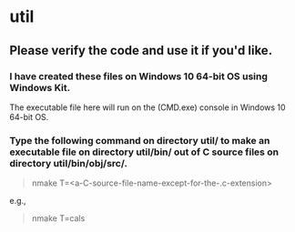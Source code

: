 # util


## Please verify the code and use it if you'd like.


### I have created these files on Windows 10 64-bit OS using Windows Kit.

The executable file here will run on the (CMD.exe) console in Windows 10 64-bit OS.


### Type the following command on directory util/ to make an executable file on directory util/bin/ out of C source files on directory util/bin/obj/src/.

> nmake T=<a-C-source-file-name-except-for-the-.c-extension>

e.g.,
> nmake T=cals
